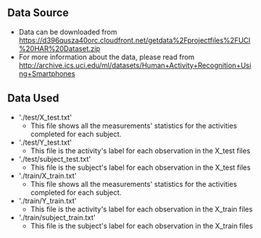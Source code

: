 
## Data Source
* Data can be downloaded from https://d396qusza40orc.cloudfront.net/getdata%2Fprojectfiles%2FUCI%20HAR%20Dataset.zip
* For more information about the data, please read from http://archive.ics.uci.edu/ml/datasets/Human+Activity+Recognition+Using+Smartphones

## Data Used 
* './test/X_test.txt'
  * This file shows all the measurements' statistics for the activities completed for each subject.
* './test/Y_test.txt'
  * This file is the activity's label for each observation in the X_test files 
* './test/subject_test.txt'
  * This file is the subject's label for each observation in the X_test files 
* './train/X_train.txt'
  * This file shows all the measurements' statistics for the activities completed for each subject.
* './train/Y_train.txt'
  * This file is the activity's label for each observation in the X_train files 
* './train/subject_train.txt'
  * This file is the subject's label for each observation in the X_train files 
  
